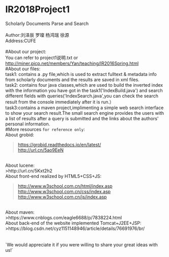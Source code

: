 # IR2018Project1
Scholarly Documents Parse and Search
<br/>
<br/>
Author:刘泽辰 罗璨 杨鸿瑞 徐源
<br/>
Address:CUFE
<br/>
<br/>
#About our project:
<br/>
You can refer to project1说明.txt or http://miner.picp.net/members/Yan/teaching/IR2016Spring.html
<br/>
#About our files:
<br/>
task1: contains a .py file,which is used to extract fulltext & metadata info from scholarly documents and the results are saved in xml files.
<br/>
task2: contains four java classes,which are used to build the inverted index with the information you have got in the task1('IndexBuild.java') and  search different fields with queries('IndexSearch.java',you can check the search result from the console immediately after it is run.）
<br/>
task3:contains a maven project,implimenting a simple web search interface to show your search result.The small search engine provides the users with a list of results after a query is submitted and the links about the authors' personal information.
<br/>
#More resources `for reference only`:
<br/>
About grobid:
<br/>
>https://grobid.readthedocs.io/en/latest/<br/>http://url.cn/5ao9EeN
<br/>
About lucene:
<br/>
>http://url.cn/5Kxt2h2
<br/>
About front-end realized by HTML5+CSS+JS:

>http://www.w3school.com.cn/html/index.asp<br/>http://www.w3school.com.cn/css/index.asp<br/>http://www.w3school.com.cn/js/index.asp
<br/>
About maven:
<br/>
>https://www.cnblogs.com/eagle6688/p/7838224.html
<br/>
About back-end of the website implemented Tomcat+J2EE+JSP:
<br/>
>https://blog.csdn.net/cyz1151148946/article/details/76691976/br/
<br/>
<br/>
<br/>
`We would appreciate it if you were willing to share your great ideas with us!` 

